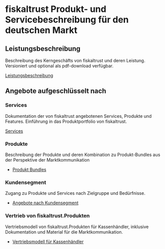 # fiskaltrust Produkt- und Servicebeschreibung für den deutschen Markt


## Leistungsbeschreibung

Beschreibung des Kerngeschäfts von fiskaltrust und deren Leistung. Versioniert und optional als pdf-download verfügbar.

[Leistungsbeschreibung]( [overview.md](leistungsbeschreibung/overview.md) )



## Angebote aufgeschlüsselt nach 

### Services

Dokumentation der von fiskaltrust angebotenen Services, Produkte und Features. Einführung in das Produktportfolio von fiskaltrust.

[Services]( [overview.md](services/overview.md) )

### Produkte

Beschreibung der Produkte und deren Kombination zu Produkt-Bundles aus der Perspektive der Marktkommunikation

- [Produkt Bundles](produkt-bundles/overview.md)

### Kundensegment

Zugang zu Produkte und Services nach Zielgruppe und Bedürfnisse.

- [Angebote nach Kundensegment](angebote-nach-kundensegment)

### Vertrieb von fiskaltrust.Produkten

Vertriebsmodell von fiskaltrust.Produkten für Kassenhändler, inklusive Dokumentation und Material für die Marktkommunikation.

- [Vertriebsmodell für Kassenhändler](vertrieb/overview.md)